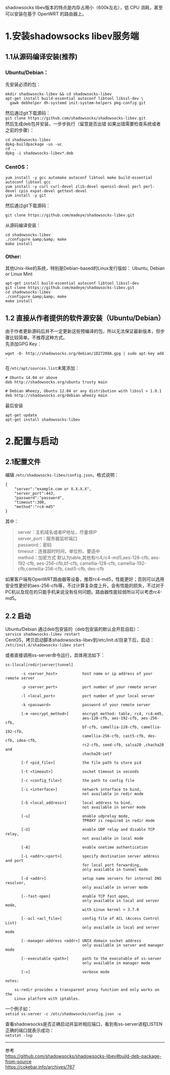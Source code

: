 shadowsocks libev版本的特点是内存占用小（600k左右），低 CPU 消耗，甚至可以安装在基于 OpenWRT 的路由器上。  

# 1.安装shadowsocks libev服务端

## 1.1从源码编译安装(推荐)

### Ubuntu/Debian：
先安装必须的包：  
```
mkdir shadowsocks-libev && cd shadowsocks-libev
apt-get install build-essential autoconf libtool libssl-dev \
  gawk debhelper dh-systemd init-system-helpers pkg-config git
```  
然后通过git下载源码：    
`git clone https://github.com/shadowsocks/shadowsocks-libev.git`  
然后生成deb包并安装，一步步执行（留意是否出错 如果出错需要检查系统或者之前的步骤）：  
```
cd shadowsocks-libev
dpkg-buildpackage -us -uc
cd ..
dpkg -i shadowsocks-libev*.deb
```

### CentOS：  
```
yum install -y gcc automake autoconf libtool make build-essential autoconf libtool gcc
yum install -y curl curl-devel zlib-devel openssl-devel perl perl-devel cpio expat-devel gettext-devel
yum install -y git
```
然后通过git下载源码：  
```
git clone https://github.com/madeye/shadowsocks-libev.git
```
从源码编译安装：  
```
cd shadowsocks-libev
./configure &amp;&amp; make
make install
```

### Other:
其他Unix-like的系统，特别是Debian-based的Linux发行版如： Ubuntu, Debian or Linux Mint  
```
apt-get install build-essential autoconf libtool libssl-dev
git clone https://github.com/madeye/shadowsocks-libev.git
cd shadowsocks-libev
./configure &amp;&amp; make
make install
```

## 1.2 直接从作者提供的软件源安装（Ubuntu/Debian）
由于作者更新源码后并不一定更新这些预编译的包，所以无法保证最新版本，但步骤比较简单。不推荐这种方式。  
先添加GPG Key：  
```
wget -O- http://shadowsocks.org/debian/1D27208A.gpg | sudo apt-key add -
```
在`/etc/apt/sources.list`末尾添加：
```
# Ubuntu 14.04 or above
deb http://shadowsocks.org/ubuntu trusty main

# Debian Wheezy, Ubuntu 12.04 or any distribution with libssl > 1.0.1
deb http://shadowsocks.org/debian wheezy main
```
最后安装  
```
apt-get update
apt-get install shadowsocks-libev
```

# 2.配置与启动

## 2.1配置文件
编辑 `/etc/shadowsocks-libev/config.json`，格式说明：  
```
{
	"server":"example.com or X.X.X.X",
	"server_port":443,
	"password":"password",
	"timeout":300,
	"method":"rc4-md5"
}
```
其中：  
> server：主机域名或者IP地址，尽量填IP  
server_port：服务器监听端口  
password：密码  
timeout：连接超时时间，单位秒。要适中  
method：加密方式 默认为table,其他有rc4,rc4-md5,aes-128-cfb, aes-192-cfb, aes-256-cfb,bf-cfb, camellia-128-cfb, camellia-192-cfb,camellia-256-cfb, cast5-cfb, des-cfb  

如果客户端有OpenWRT路由器等设备，推荐rc4-md5，性能更好；否则可以选用安全性更好的aes-256-cfb等，不过计算复杂度上升，会有性能的损失，不过对于PC机以及现在的只能手机来说没有任何问题。路由器性能较弱所以可以考虑rc4-md5。  

## 2.2 启动

Ubuntu/Debian 通过deb包安装的（deb包安装的默认会开启自启）：  
`service shadowsocks-libev restart`  
CentOS，拷贝启动脚本shadowsocks-libev到/etc/init.d/目录下后，启动：  
`/etc/init.d/shadowsocks-libev start`  

或者直接调用ss-server命令运行，具体用法如下：
```
ss-[local|redir|server|tunnel]

       -s <server_host>           host name or ip address of your remote server

       -p <server_port>           port number of your remote server

       -l <local_port>            port number of your local server

       -k <password>              password of your remote server

       [-m <encrypt_method>]      encrypt method: table, rc4, rc4-md5,
                                  aes-128-cfb, aes-192-cfb, aes-256-cfb,
                                  bf-cfb, camellia-128-cfb, camellia-192-cfb,
                                  camellia-256-cfb, cast5-cfb, des-cfb, idea-cfb,
                                  rc2-cfb, seed-cfb, salsa20 ,chacha20 and
                                  chacha20-ietf

       [-f <pid_file>]            the file path to store pid

       [-t <timeout>]             socket timeout in seconds

       [-c <config_file>]         the path to config file

       [-i <interface>]           network interface to bind,
                                  not available in redir mode

       [-b <local_address>]       local address to bind,
                                  not available in server mode

       [-u]                       enable udprelay mode,
                                  TPROXY is required in redir mode

       [-U]                       enable UDP relay and disable TCP relay,
                                  not available in local mode

       [-A]                       enable onetime authentication

       [-L <addr>:<port>]         specify destination server address and port
                                  for local port forwarding,
                                  only available in tunnel mode

       [-d <addr>]                setup name servers for internal DNS resolver,
                                  only available in server mode

       [--fast-open]              enable TCP fast open,
                                  only available in local and server mode,
                                  with Linux kernel > 3.7.0

       [--acl <acl_file>]         config file of ACL (Access Control List)
                                  only available in local and server mode

       [--manager-address <addr>] UNIX domain socket address
                                  only available in server and manager mode

       [--executable <path>]      path to the executable of ss-server
                                  only available in manager mode

       [-v]                       verbose mode

notes:

    ss-redir provides a transparent proxy function and only works on the
    Linux platform with iptables.
```
一个例子如：  
`setsid ss-server -c /etc/shadowsocks/config.json -u`  

查看shadowsocks是否正确启动并监听相应端口，看到有ss-server进程LISTEN正确的端口就表示成功：  
`netstat -lnp`  


***
参考  
https://github.com/shadowsocks/shadowsocks-libev#build-deb-package-from-source  
https://cokebar.info/archives/767  